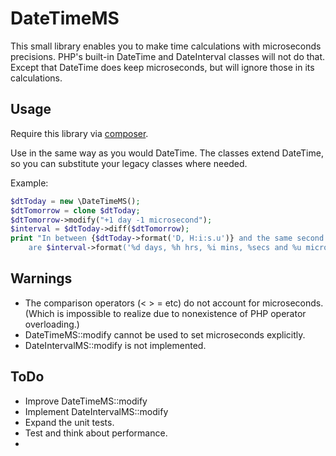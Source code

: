 DateTimeMS
==========
This small library enables you to make time calculations with microseconds
precisions. PHP's built-in DateTime and DateInterval classes will not do that.
Except that DateTime does keep microseconds, but will ignore those in its
calculations.

Usage
-----
Require this library via [composer](https://getcomposer.org).

Use in the same way as you would DateTime. The classes extend DateTime, so you
can substitute your legacy classes where needed.

Example:
``` php
$dtToday = new \DateTimeMS();
$dtTomorrow = clone $dtToday;
$dtTomorrow->modify("+1 day -1 microsecond");
$interval = $dtToday->diff($dtTomorrow);
print "In between {$dtToday->format('D, H:i:s.u')} and the same second tomorrow
    are $interval->format('%d days, %h hrs, %i mins, %secs and %u microsecs')."
```

Warnings
--------
*  The comparison operators (< > = etc) do not account for microseconds. (Which
   is impossible to realize due to nonexistence of PHP operator overloading.)
*  DateTimeMS::modify cannot be used to set microseconds explicitly.
*  DateIntervalMS::modify is not implemented.

ToDo
----
*  Improve DateTimeMS::modify
*  Implement DateIntervalMS::modify
*  Expand the unit tests.
*  Test and think about performance.
*  